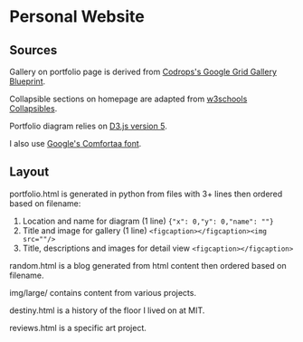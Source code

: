 # Personal Website

## Sources

Gallery on portfolio page is derived from [Codrops's Google Grid Gallery Blueprint](https://github.com/codrops/GridGallery).

Collapsible sections on homepage are adapted from [w3schools Collapsibles](https://www.w3schools.com/howto/howto_js_collapsible.asp).

Portfolio diagram relies on [D3.js version 5](https://d3js.org/).

I also use [Google's Comfortaa font](https://fonts.google.com/specimen/Comfortaa).

## Layout

portfolio.html is generated in python from files with 3+ lines then ordered based on filename:
1. Location and name for diagram (1 line)
		`{"x": 0,"y": 0,"name": ""}`
2. Title and image for gallery (1 line)
		`<figcaption></figcaption><img src=""/>`
3. Title, descriptions and images for detail view
		`<figcaption></figcaption>`

random.html is a blog generated from html content then ordered based on filename.

img/large/ contains content from various projects.

destiny.html is a history of the floor I lived on at MIT.

reviews.html is a specific art project.